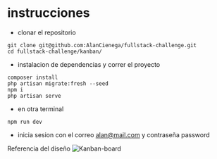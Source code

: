 # instrucciones

- clonar el repositorio

```
git clone git@github.com:AlanCienega/fullstack-challenge.git
cd fullstack-challenge/kanban/
```

- instalacion de dependencias y correr el proyecto

```
composer install
php artisan migrate:fresh --seed
npm i
php artisan serve
```

- en otra terminal

```
npm run dev
```

- inicia sesion con el correo alan@mail.com y contraseña password

Referencia del diseño
![Kanban-board](https://user-images.githubusercontent.com/11076563/128603762-e0433ea7-36ce-4550-925c-eb68dea8e363.png)
